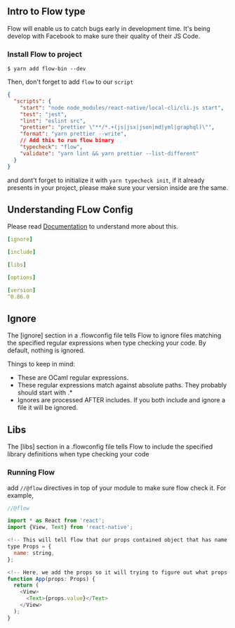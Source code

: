 ## Intro to Flow type

Flow will enable us to catch bugs early in development time. It's being develop with Facebook to make sure their quality of their JS Code.

### Install Flow to project

```shell
$ yarn add flow-bin --dev
```

Then, don't forget to add `flow` to our `script`

```json
{
  "scripts": {
    "start": "node node_modules/react-native/local-cli/cli.js start",
    "test": "jest",
    "lint": "eslint src",
    "prettier": "prettier \"**/*.+(js|jsx|json|md|yml|graphql)\"",
    "format": "yarn prettier --write",
    // Add this to run flow binary
    "typecheck": "flow",
    "validate": "yarn lint && yarn prettier --list-different"
  }
}
```

and dont't forget to initialize it with `yarn typecheck init`, if it already presents in your project, please make sure your version inside are the same.

## Understanding FLow Config

Please read [Documentation](https://flow.org/en/docs/config/) to understand more about this.

```yml
[ignore]

[include]

[libs]

[options]

[version]
^0.86.0

```

## Ignore

The [ignore] section in a .flowconfig file tells Flow to ignore files matching the specified regular expressions when type checking your code. By default, nothing is ignored.

Things to keep in mind:

- These are OCaml regular expressions.
- These regular expressions match against absolute paths. They probably should start with .\*
- Ignores are processed AFTER includes. If you both include and ignore a file it will be ignored.

## Libs

The [libs] section in a .flowconfig file tells Flow to include the specified library definitions when type checking your code

### Running Flow

add `//@flow` directives in top of your module to make sure flow check it.
For example,

```js
//@flow

import * as React from 'react';
import {View, Text} from 'react-native';

<!-- This will tell flow that our props contained object that has name property that is string -->
type Props = {
  name: string,
};

<!-- Here, we add the props so it will trying to figure out what props is -->
function App(props: Props) {
  return (
    <View>
      <Text>{props.value}</Text>
    </View>
  );
}
```
